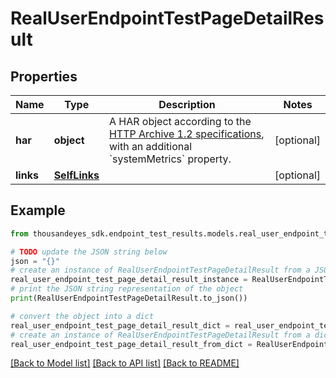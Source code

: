 # RealUserEndpointTestPageDetailResult


## Properties

Name | Type | Description | Notes
------------ | ------------- | ------------- | -------------
**har** | **object** | A HAR object according to the [HTTP Archive 1.2 specifications](http://www.softwareishard.com/blog/har-12-spec/), with an additional &#x60;systemMetrics&#x60; property. | [optional] 
**links** | [**SelfLinks**](SelfLinks.md) |  | [optional] 

## Example

```python
from thousandeyes_sdk.endpoint_test_results.models.real_user_endpoint_test_page_detail_result import RealUserEndpointTestPageDetailResult

# TODO update the JSON string below
json = "{}"
# create an instance of RealUserEndpointTestPageDetailResult from a JSON string
real_user_endpoint_test_page_detail_result_instance = RealUserEndpointTestPageDetailResult.from_json(json)
# print the JSON string representation of the object
print(RealUserEndpointTestPageDetailResult.to_json())

# convert the object into a dict
real_user_endpoint_test_page_detail_result_dict = real_user_endpoint_test_page_detail_result_instance.to_dict()
# create an instance of RealUserEndpointTestPageDetailResult from a dict
real_user_endpoint_test_page_detail_result_from_dict = RealUserEndpointTestPageDetailResult.from_dict(real_user_endpoint_test_page_detail_result_dict)
```
[[Back to Model list]](../README.md#documentation-for-models) [[Back to API list]](../README.md#documentation-for-api-endpoints) [[Back to README]](../README.md)



